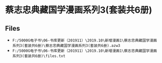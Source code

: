 # 蔡志忠典藏国学漫画系列3(套装共6册)

## Files

- `F:/5000G电子书\06-书库更新（201911）\2019.10\新增漫画1\蔡志忠典藏国学漫画系列3(套装共6册)\蔡志忠典藏国学漫画系列3(套装共6册).azw3`
- `F:/5000G电子书\06-书库更新（201911）\2019.10\新增漫画1\蔡志忠典藏国学漫画系列3(套装共6册)\files.txt`
